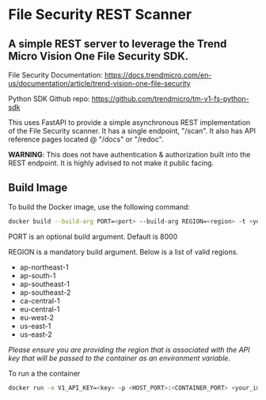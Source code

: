 # File Security REST Scanner

## A simple REST server to leverage the Trend Micro Vision One File Security SDK.
File Security Documentation: https://docs.trendmicro.com/en-us/documentation/article/trend-vision-one-file-security

Python SDK Github repo: https://github.com/trendmicro/tm-v1-fs-python-sdk

This uses FastAPI to provide a simple asynchronous REST implementation of the File Security scanner. It has a single endpoint, "/scan". It also has API reference pages located @ "/docs" or "/redoc".

**WARNING**: This does not have authentication & authorization built into the REST endpoint. It is highly advised to not make it public facing.

## Build Image

To build the Docker image, use the following command:

```bash
docker build --build-arg PORT=<port> --build-arg REGION=<region> -t <your_image_name> .
```

PORT is an optional build argument. Default is 8000

REGION is a mandatory build argument. Below is a list of valid regions.
- ap-northeast-1
- ap-south-1
- ap-southeast-1
- ap-southeast-2
- ca-central-1
- eu-central-1
- eu-west-2
- us-east-1
- us-east-2


*Please ensure you are providing the region that is associated with the API key that will be passed to the container as an environment variable.*

To run a the container
```bash
docker run -e V1_API_KEY=<key> -p <HOST_PORT>:<CONTAINER_PORT> <your_image_name>
```
